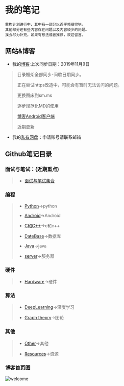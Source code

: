 # 我的笔记

    重构计划进行中，其中有一部分以近乎修缮完毕。
    其他部分还有些内容存在问题以及内容较少的问题。
    我会尽力补充，如果有想法或者推荐，欢迎留言。

## 网站&博客

* 我的[博客](http://blog.shencangblue.com):上次同步日期：2019年11月9日
>
>目录框架全部同步-间歇日期同步。
>
>
>正在尝试https改造中，可能会有暂时无法访问的问题。
>
>更换图床到sm.ms
>
>逐步规范化MD的使用
>
> [博客Android客户端](https://github.com/shencang/Blog_RecentNative)
>
> 近期更新

* 我的[私有网盘](http://data.shencangblue.com)：申请账号请联系邮箱

## Github笔记目录

### 面试与笔试：(近期重点)
>
>* [面试与笔试集合](https://github.com/shencang/note/tree/master/Interview&26WrittenExamination)
>
>
### 编程

>* [Python](https://github.com/shencang/note/tree/master/Python)->python
>
>* [Android](https://github.com/shencang/note/tree/master/Android)->Android
>
>* [C和C++](https://github.com/shencang/note/tree/master/CorC%2B%2B)->c和c++
>
>* [DateBase](https://github.com/shencang/note/tree/master/DateBase)->数据库
>
>* [Java](https://github.com/shencang/note/tree/master/Java)->java
>
>* [server](https://github.com/shencang/note/tree/master/Server)->服务器
>
### 硬件

>* [Hardware](https://github.com/shencang/note/tree/master/Hardware)->硬件
>
### 算法

>* [DeepLearning](https://github.com/shencang/note/tree/master/Algorithm/DeepLearning)->深度学习
>
>* [Graph theory](https://github.com/shencang/note/tree/master/Algorithm/Graph_theory)->图论
>
### 其他

>* [Other](https://github.com/shencang/note/tree/master/Other)->其他
>
>* [Resources](https://github.com/shencang/note/tree/master/Resources)->资源

### 博客首页图

![welcome](https://i.loli.net/2019/11/09/cQ19X3B5WFro6eN.png)
